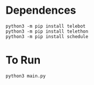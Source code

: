 # Dependences
```
python3 -m pip install telebot
python3 -m pip install telethon
python3 -m pip install schedule
```

# To Run 
```
python3 main.py
```